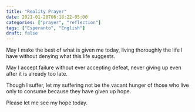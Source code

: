 ```yaml
---
title: "Reality Prayer"
date: 2021-01-28T06:18:22-05:00
categories: ["prayer", "reflection"]
tags: ["Esperanto", "English"]
draft: false
---
```

May I make the best of what is given me today, living thoroughly the life I have without denying what this life suggests.

May I accept failure without ever accepting defeat, never giving up even after it is already too late.

Though I suffer, let my suffering not be the vacant hunger of those who live only to consume because they have given up hope.

Please let me see my hope today.